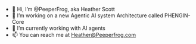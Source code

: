 - 👋 Hi, I’m @PeeperFrog, aka Heather Scott
- 👀 I’m working on a new Agentic AI system Architecture called PHENGIN-Core
- 🌱 I’m currently working with AI agents
- 📫 You can reach me at Heather@Peeperfrog.com

<!---
PeeperFrog/PeeperFrog is a ✨ special ✨ repository because its `README.md` (this file) appears on your GitHub profile.
You can click the Preview link to take a look at your changes.
--->
